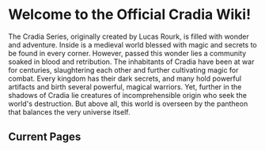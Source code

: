 # Welcome to the **Official Cradia Wiki!**

The Cradia Series, originally created by Lucas Rourk, is filled with wonder and adventure. Inside is a medieval world blessed with magic and secrets to be found in every corner. However, passed this wonder lies a community soaked in blood and retribution. The inhabitants of Cradia have been at war for centuries, slaughtering each other and further cultivating magic for combat. Every kingdom has their dark secrets, and many hold powerful artifacts and birth several powerful, magical warriors. Yet, further in the shadows of Cradia lie creatures of incomprehensible origin who seek the world's destruction. But above all, this world is overseen by the pantheon that balances the very universe itself.

<NoteBlock
  label="This wiki is currently under construction and may not have everything you are looking for."
  text="Entries will be slowly added over time. Thank you!"
/>

<NoteBlock
  label="This wiki contains massive spoilers!"
  text="Please proceed with caution when visiting pages."
/>

<NoteBlock
  label="AI content warning."
  text="This wiki contains AI images that represent most characters and objects."
  type="warning"
/>

## Current Pages

<LinkBox
  label="Books"
  :links="[
    'the-prince\'s-truth',
    'heyvan-(book)',
  ]"
/>

<LinkBox
  label="Kingdoms"
  :links="[
    'ikarye',
    'canavar',
  ]"
/>

<LinkBox
  label="Characters"
  :links="[
    'qatil-ikaru',
    'heyvan-sow',
    'kira-amaikoru',
    'order',
    'ümid',
    'möhnət-ikaru',
  ]"
/>

<LinkBox
  label="Objects"
  :links="[
    'chaos-orb',
  ]"
/>

<LinkBox
  label="Other"
  :links="[
    'magic',
    'species',
    'extra-content',
  ]"
/>